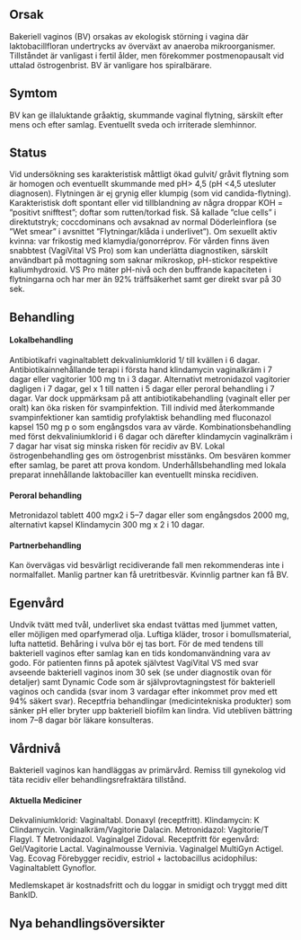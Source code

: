 ## Orsak

Bakeriell vaginos (BV) orsakas av ekologisk störning i vagina där laktobacillfloran undertrycks av överväxt av anaeroba mikroorganismer. Tillståndet är vanligast i fertil ålder, men förekommer postmenopausalt vid uttalad östrogenbrist. BV är vanligare hos spiralbärare.

## Symtom

BV kan ge illaluktande gråaktig, skummande vaginal flytning, särskilt efter mens och efter samlag. Eventuellt sveda och irriterade slemhinnor.

## Status

Vid undersökning ses karakteristisk måttligt ökad gulvit/ gråvit flytning som är homogen och eventuellt skummande med pH> 4,5 (pH <4,5 utesluter diagnosen). Flytningen är ej grynig eller klumpig (som vid candida-flytning). Karakteristisk doft spontant eller vid tillblandning av några droppar KOH = ”positivt snifftest”; doftar som rutten/torkad fisk. Så kallade ”clue cells” i direktutstryk; coccdominans och avsaknad av normal Döderleinflora (se ”Wet smear” i avsnittet ”Flytningar/klåda i underlivet”). Om sexuellt aktiv kvinna: var frikostig med klamydia/gonorréprov.
För vården finns även snabbtest (VagiVital VS Pro) som kan underlätta diagnostiken, särskilt användbart på mottagning som saknar mikroskop, pH-stickor respektive kaliumhydroxid. VS Pro mäter pH-nivå och den buffrande kapaciteten i flytningarna och har mer än 92% träffsäkerhet samt ger direkt svar på 30 sek.

## Behandling

#### Lokalbehandling

Antibiotikafri vaginaltablett dekvaliniumklorid 1/ till kvällen i 6 dagar. Antibiotikainnehållande terapi i första hand klindamycin vaginalkräm i 7 dagar eller vagitorier 100 mg tn i 3 dagar. Alternativt metronidazol vagitorier dagligen i 7 dagar, gel x 1 till natten i 5 dagar eller peroral behandling i 7 dagar. Var dock uppmärksam på att antibiotikabehandling (vaginalt eller per oralt) kan öka risken för svampinfektion. Till individ med återkommande svampinfektioner kan samtidig profylaktisk behandling med fluconazol kapsel 150 mg p o som engångsdos vara av värde.
Kombinationsbehandling med först dekvaliniumklorid i 6 dagar och därefter klindamycin vaginalkräm i 7 dagar har visat sig minska risken för recidiv av BV.
Lokal östrogenbehandling ges om östrogenbrist misstänks. Om besvären kommer efter samlag, be paret att prova kondom. Underhållsbehandling med lokala preparat innehållande laktobaciller kan eventuellt minska recidiven.

#### Peroral behandling

Metronidazol tablett 400 mgx2 i 5–7 dagar eller som engångsdos 2000 mg, alternativt kapsel Klindamycin 300 mg x 2 i 10 dagar.

#### Partnerbehandling

Kan övervägas vid besvärligt recidiverande fall men rekommenderas inte i normalfallet. Manlig partner kan få uretritbesvär. Kvinnlig partner kan få BV.

## Egenvård

Undvik tvätt med tvål, underlivet ska endast tvättas med ljummet vatten, eller möjligen med oparfymerad olja. Luftiga kläder, trosor i bomullsmaterial, lufta nattetid. Behåring i vulva bör ej tas bort. För de med tendens till bakteriell vaginos efter samlag kan en tids kondomanvändning vara av godo.
För patienten finns på apotek självtest VagiVital VS med svar avseende bakteriell vaginos inom 30 sek (se under diagnostik ovan för detaljer) samt Dynamic Code som är självprovtagningstest för bakteriell vaginos och candida (svar inom 3 vardagar efter inkommet prov med ett 94% säkert svar).
Receptfria behandlingar (medicintekniska produkter) som sänker pH eller bryter upp bakteriell biofilm kan lindra. Vid utebliven bättring inom 7–8 dagar bör läkare konsulteras.

## Vårdnivå

Bakteriell vaginos kan handläggas av primärvård. Remiss till gynekolog vid täta recidiv eller behandlingsrefraktära tillstånd.

#### Aktuella Mediciner

Dekvaliniumklorid: Vaginaltabl. Donaxyl (receptfritt).
Klindamycin: K Clindamycin. Vaginalkräm/Vagitorie Dalacin.
Metronidazol: Vagitorie/T Flagyl. T Metronidazol. Vaginalgel Zidoval.
Receptfritt för egenvård: Gel/Vagitorie Lactal. Vaginalmousse Vernivia. Vaginalgel MultiGyn Actigel. Vag. Ecovag
Förebygger recidiv, estriol + lactobacillus acidophilus: Vaginaltablett Gynoflor.


Medlemskapet är kostnadsfritt och du loggar in smidigt och tryggt med ditt BankID.

## Nya behandlingsöversikter

